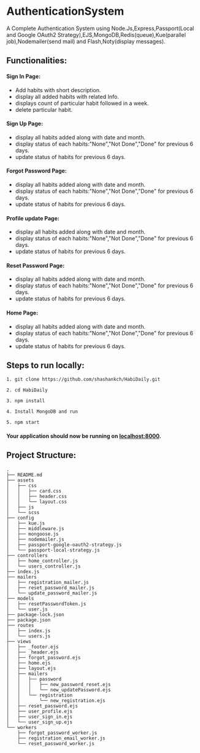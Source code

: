 # AuthenticationSystem

A Complete Authentication System using Node.Js,Express,Passport(Local and Google OAuth2 Strategy),EJS,MongoDB,Redis(queue),Kue(parallel job),Nodemailer(send mail) and Flash,Noty(display messages).

## Functionalities:

#### Sign In Page:

- Add habits with short description.
- display all added habits with related Info.
- displays count of particular habit followed in a week.
- delete particular habit.

#### Sign Up Page:

- display all habits added along with date and month.
- display status of each habits:"None","Not Done","Done" for previous 6 days.
- update status of habits for previous 6 days.

#### Forgot Password Page:

- display all habits added along with date and month.
- display status of each habits:"None","Not Done","Done" for previous 6 days.
- update status of habits for previous 6 days.

#### Profile update Page:

- display all habits added along with date and month.
- display status of each habits:"None","Not Done","Done" for previous 6 days.
- update status of habits for previous 6 days.

#### Reset Password Page:

- display all habits added along with date and month.
- display status of each habits:"None","Not Done","Done" for previous 6 days.
- update status of habits for previous 6 days.

#### Home Page:

- display all habits added along with date and month.
- display status of each habits:"None","Not Done","Done" for previous 6 days.
- update status of habits for previous 6 days.


## Steps to run locally:

```
1. git clone https://github.com/shashankch/HabiDaily.git

2. cd HabiDaily

3. npm install

4. Install MongoDB and run

5. npm start

```

#### Your application should now be running on [localhost:8000](https://github.com/shashankch).


## Project Structure:

```
.
├── README.md
├── assets
│   ├── css
│   │   ├── card.css
│   │   ├── header.css
│   │   └── layout.css
│   ├── js
│   └── scss
├── config
│   ├── kue.js
│   ├── middleware.js
│   ├── mongoose.js
│   ├── nodemailer.js
│   ├── passport-google-oauth2-strategy.js
│   └── passport-local-strategy.js
├── controllers
│   ├── home_controller.js
│   └── users_controller.js
├── index.js
├── mailers
│   ├── registration_mailer.js
│   ├── reset_password_mailer.js
│   └── update_password_mailer.js
├── models
│   ├── resetPasswordToken.js
│   └── user.js
├── package-lock.json
├── package.json
├── routes
│   ├── index.js
│   └── users.js
├── views
│   ├── _footer.ejs
│   ├── _header.ejs
│   ├── forgot_password.ejs
│   ├── home.ejs
│   ├── layout.ejs
│   ├── mailers
│   │   ├── password
│   │   │   ├── new_password_reset.ejs
│   │   │   └── new_updatePassword.ejs
│   │   └── registration
│   │       └── new_registration.ejs
│   ├── reset_password.ejs
│   ├── user_profile.ejs
│   ├── user_sign_in.ejs
│   └── user_sign_up.ejs
└── workers
    ├── forgot_password_worker.js
    ├── registration_email_worker.js
    └── reset_password_worker.js

```



